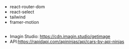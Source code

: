 ##

- react-router-dom
- react-select
- tailwind
- framer-motion

##

- Imagin Studio: https://cdn.imagin.studio/getimage
- API:https://rapidapi.com/apininjas/api/cars-by-api-ninjas
